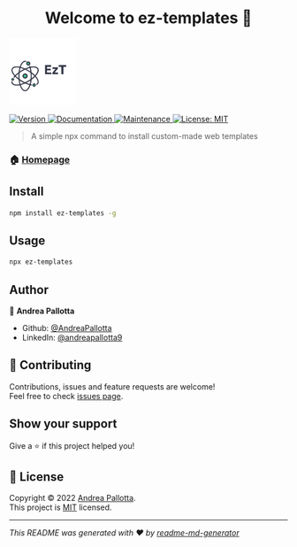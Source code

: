 <h1 align="center">Welcome to ez-templates 👋</h1>
<img alt="Logo" src="logo.png" />
<p>
  <a href="https://www.npmjs.com/package/ez-templates" target="_blank">
    <img alt="Version" src="https://img.shields.io/npm/v/ez-templates.svg">
  </a>
  <a href="https://github.com/AndreaPallotta/EzWebTemplate#readme" target="_blank">
    <img alt="Documentation" src="https://img.shields.io/badge/documentation-yes-brightgreen.svg" />
  </a>
  <a href="https://github.com/AndreaPallotta/EzWebTemplate/graphs/commit-activity" target="_blank">
    <img alt="Maintenance" src="https://img.shields.io/badge/Maintained%3F-yes-green.svg" />
  </a>
  <a href="https://github.com/AndreaPallotta/EzWebTemplate/blob/master/LICENSE.md" target="_blank">
    <img alt="License: MIT" src="https://img.shields.io/github/license/AndreaPallotta/ez-templates" />
  </a>
</p>

> A simple npx command to install custom-made web templates

### 🏠 [Homepage](https://github.com/AndreaPallotta/EzWebTemplate#readme)

## Install

```sh
npm install ez-templates -g
```

## Usage

```sh
npx ez-templates
```

## Author

👤 **Andrea Pallotta**

* Github: [@AndreaPallotta](https://github.com/AndreaPallotta)
* LinkedIn: [@andreapallotta9](https://linkedin.com/in/andreapallotta9)

## 🤝 Contributing

Contributions, issues and feature requests are welcome!<br />Feel free to check [issues page](https://github.com/AndreaPallotta/EzWebTemplate/issues). 

## Show your support

Give a ⭐️ if this project helped you!

## 📝 License

Copyright © 2022 [Andrea Pallotta](https://github.com/AndreaPallotta).<br />
This project is [MIT](https://github.com/AndreaPallotta/EzWebTemplate/blob/master/LICENSE) licensed.

***
_This README was generated with ❤️ by [readme-md-generator](https://github.com/kefranabg/readme-md-generator)_